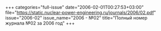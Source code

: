 +++
categories="full-issue"
date="2006-02-01T00:27:53+03:00"
file="https://static.nuclear-power-engineering.ru/journals/2006/02.pdf"
issue="2006-02"
issue_name="2006 - №02"
title="Полный номер журнала №02 за 2006 год"
+++